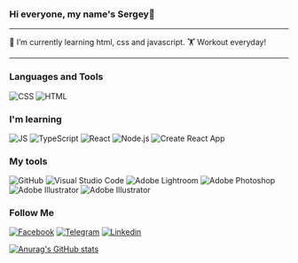 ### Hi everyone, my name's Sergey👋

---

🌱 I’m currently learning html, css and javascript.
🏋️ Workout everyday!

---

### Languages and Tools

![CSS](https://img.shields.io/badge/-CSS-05343A?style=for-the-badge&logo=CSS3&logoColor=F4CA16)
![HTML](https://img.shields.io/badge/-HTML-05343A?style=for-the-badge&logo=html5&logoColor=EB4C42)

### I'm learning

![JS](https://img.shields.io/badge/-JS-05343A?style=for-the-badge&logo=javascript&logoColor=50886C)
![TypeScript](https://img.shields.io/badge/-TypeScript-05343A?style=for-the-badge&logo=typescript&logoColor=EB4C42)
![React](https://img.shields.io/badge/-react-05343A?style=for-the-badge&logo=react&logoColor=50886C)
![Node.js](https://img.shields.io/badge/-Node.js-05343A?style=for-the-badge&logo=Node.js&logoColor=50886C)
![Create React App](https://img.shields.io/badge/-ReactNative-05343A?style=for-the-badge&logo=createreactapp&logoColor=EB4C42)

### My tools

![GitHub](https://img.shields.io/badge/-VsCode-05343A?style=for-the-badge&logo=github&logoColor=EB4C42)
![Visual Studio Code](https://img.shields.io/badge/-VsCode-05343A?style=for-the-badge&logo=visualstudiocode&logoColor=EB4C42)
![Adobe Lightroom](https://img.shields.io/badge/-Lightroom-05343A?style=for-the-badge&logo=adobephotoshop&logoColor=EB4C42)
![Adobe Photoshop](https://img.shields.io/badge/-Photoshop-05343A?style=for-the-badge&logo=adobelightroom&logoColor=EB4C42)
![Adobe Illustrator](https://img.shields.io/badge/-Illustrator-05343A?style=for-the-badge&logo=adobeillustrator&logoColor=EB4C42)
![Adobe Illustrator](https://img.shields.io/badge/-Figma-05343A?style=for-the-badge&logo=figma&logoColor=EB4C42)

### Follow Me

[![Facebook](https://img.shields.io/badge/-Facebook-05343A?style=for-the-badge&logo=Facebook&logoColor=4867AA)](https://www.facebook.com/sergsolik)
[![Telegram](https://img.shields.io/badge/-Telegram-05343A?style=for-the-badge&logo=telegram&logoColor=4867AA)](https://t.me/not_your_user_name)
[![Linkedin](https://img.shields.io/badge/-LinkedIn-05343A?style=for-the-badge&logo=LinkedIn&logoColor=0A63BC)](https://www.facebook.com/sergsolik)

[![Anurag's GitHub stats](https://github-readme-stats.vercel.app/api?username=Solod-S&count_private=true&show_icons=true&theme=merko&hide=stars,commits,prs,issues,contribs)](https://github.com/anuraghazra/github-readme-stats)

<!-- ![Header](https://github.com/Solod-S/Solod-S/blob/main/assets/full2.png) -->

<!--
### Hi there 👋
**Solod-S/Solod-S** is a ✨ _special_ ✨ repository because its `README.md` (this file) appears on your GitHub profile.

Here are some ideas to get you started:

- 🔭 I’m currently working on ...
- 🌱 I’m currently learning ...
- 👯 I’m looking to collaborate on ...
- 🤔 I’m looking for help with ...
- 💬 Ask me about ...
- 📫 How to reach me: ...
- 😄 Pronouns: ...
- ⚡ Fun fact: ...
-->
